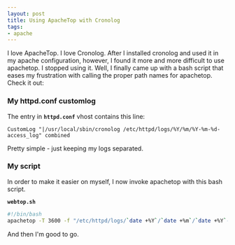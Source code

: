 ```yaml
---
layout: post
title: Using ApacheTop with Cronolog
tags:
- apache
---
```

I love ApacheTop.  I love Cronolog.  After I installed cronolog and used it in my apache configuration, however, I found it more and more difficult to use apachetop.  I stopped using it.  Well, I finally came up with a bash script that eases my frustration with calling the proper path names for apachetop.  Check it out:

### My httpd.conf customlog

The entry in **`httpd.conf`** vhost contains this line:
    
    CustomLog "|/usr/local/sbin/cronolog /etc/httpd/logs/%Y/%m/%Y-%m-%d-access_log" combined

Pretty simple - just keeping my logs separated.

### My script

In order to make it easier on myself, I now invoke apachetop with this bash script.

**`webtop.sh`**
```bash
#!/bin/bash
apachetop -T 3600 -f "/etc/httpd/logs/`date +%Y`/`date +%m`/`date +%Y`-`date +%m`-`date +%d`-access_log"
```

And then I'm good to go.
